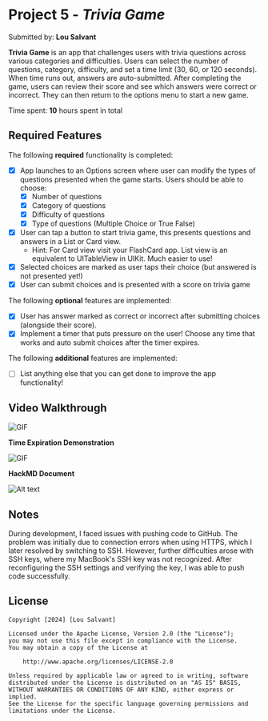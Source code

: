 # Project 5 - *Trivia Game*

Submitted by: **Lou Salvant**

**Trivia Game** is an app that challenges users with trivia questions across various categories and difficulties. Users can select the number of questions, category, difficulty, and set a time limit (30, 60, or 120 seconds). When time runs out, answers are auto-submitted. After completing the game, users can review their score and see which answers were correct or incorrect. They can then return to the options menu to start a new game.

Time spent: **10** hours spent in total

## Required Features

The following **required** functionality is completed:

- [x] App launches to an Options screen where user can modify the types of questions presented when the game starts. Users should be able to choose:
  - [x] Number of questions
  - [x] Category of questions
  - [x] Difficulty of questions
  - [x] Type of questions (Multiple Choice or True False)
- [x] User can tap a button to start trivia game, this presents questions and answers in a List or Card view.
  - Hint: For Card view visit your FlashCard app. List view is an equivalent to UITableView in UIKit. Much easier to use!
- [x] Selected choices are marked as user taps their choice (but answered is not presented yet!)
- [x] User can submit choices and is presented with a score on trivia game
 
The following **optional** features are implemented:

- [x] User has answer marked as correct or incorrect after submitting choices (alongside their score).
- [x] Implement a timer that puts pressure on the user! Choose any time that works and auto submit choices after the timer expires. 

The following **additional** features are implemented:

- [ ] List anything else that you can get done to improve the app functionality!

## Video Walkthrough


![GIF](https://media1.giphy.com/media/v1.Y2lkPTc5MGI3NjExY216dXZrbzNjeXo5NTdrazc4eW83dm95NzRtMnA5aTdlaWkxd3ExMSZlcD12MV9pbnRlcm5hbF9naWZfYnlfaWQmY3Q9Zw/BWtReQ8BpACsjfzf4e/giphy.gif)


**Time Expiration Demonstration**


![GIF](https://media0.giphy.com/media/v1.Y2lkPTc5MGI3NjExYTdrYnN1bWtxZWZyOHBhMnZraXA1cDZ4cWMxazBzcGpleGhhNjR5MCZlcD12MV9pbnRlcm5hbF9naWZfYnlfaWQmY3Q9Zw/2p3NlADlGmoZOThILO/giphy.gif)


**HackMD Document**


![Alt text](https://i.imgur.com/Y75jMKs.png)



## Notes

During development, I faced issues with pushing code to GitHub. The problem was initially due to connection errors when using HTTPS, which I later resolved by switching to SSH. However, further difficulties arose with SSH keys, where my MacBook's SSH key was not recognized. After reconfiguring the SSH settings and verifying the key, I was able to push code successfully.

## License

    Copyright [2024] [Lou Salvant]

    Licensed under the Apache License, Version 2.0 (the "License");
    you may not use this file except in compliance with the License.
    You may obtain a copy of the License at

        http://www.apache.org/licenses/LICENSE-2.0

    Unless required by applicable law or agreed to in writing, software
    distributed under the License is distributed on an "AS IS" BASIS,
    WITHOUT WARRANTIES OR CONDITIONS OF ANY KIND, either express or implied.
    See the License for the specific language governing permissions and
    limitations under the License.
